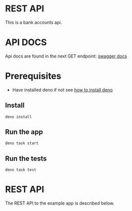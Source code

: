 # REST API

This is a bank accounts api.

# API DOCS

Api docs are found in the next GET endpoint:
[swagger docs](https://bank-accounts.deno.dev/docs)

# Prerequisites

- Have installed deno if not see
  [how to install deno](https://docs.deno.com/runtime/getting_started/installation/)

## Install

    deno install

## Run the app

    deno task start

## Run the tests

    deno task test

# REST API

The REST API to the example app is described below.
